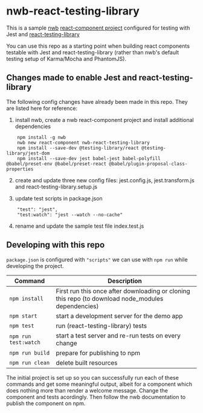 # nwb-react-testing-library
This is a sample [nwb](https://github.com/insin/nwb) [react-component project](https://github.com/insin/nwb/blob/master/docs/guides/ReactComponents.md#developing-react-components-and-libraries-with-nwb) configured for testing with Jest and [react-testing-library](https://github.com/testing-library/react-testing-library) 

You can use this repo as a starting point when building react components testable with Jest and react-testing-library (rather than nwb's default testing setup of Karma/Mocha and PhantomJS).  

## Changes made to enable Jest and react-testing-library
The following config changes have already been made in this repo. They are listed here for reference:

1. install nwb, create a nwb react-component project and install additional dependencies
```
    npm install -g nwb
    nwb new react-component nwb-react-testing-library
    npm install --save-dev @testing-library/react @testing-library/jest-dom
    npm install --save-dev jest babel-jest babel-polyfill @babel/preset-env @babel/preset-react @babel/plugin-proposal-class-properties
 ```

2. create and update three new config files: jest.config.js, jest.transform.js and react-testing-library.setup.js

3. update test scripts in package.json
```
    "test": "jest",
    "test:watch": "jest --watch --no-cache"
 ```

4. rename and update the sample test file index.test.js

## Developing with this repo
`package.json` is configured with `"scripts"` we can use with `npm run` while developing the project.

Command | Description |
--- | ---
`npm install` | First run this once after downloading or cloning this repo (to download node_modules dependencies) 
`npm start` | start a development server for the demo app
`npm test` | run (react-testing-library) tests
`npm run test:watch` | start a test server and re-run tests on every change
`npm run build` | prepare for publishing to npm
`npm run clean` | delete built resources

The initial project is set up so you can successfully run each of these commands and get some meaningful output, albeit for a component which does nothing more than render a welcome message. Change the component and tests acordingly. Then follow the nwb documentation to publish the component on npm.
